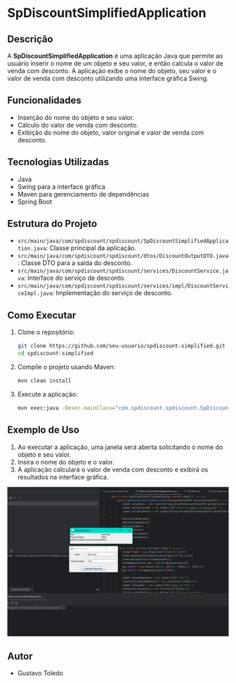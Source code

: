 # SpDiscountSimplifiedApplication

## Descrição

A **SpDiscountSimplifiedApplication** é uma aplicação Java que permite ao usuário inserir o nome de um objeto e seu valor, e então calcula o valor de venda com desconto. A aplicação exibe o nome do objeto, seu valor e o valor de venda com desconto utilizando uma interface gráfica Swing.

## Funcionalidades

- Inserção do nome do objeto e seu valor.
- Cálculo do valor de venda com desconto.
- Exibição do nome do objeto, valor original e valor de venda com desconto.

## Tecnologias Utilizadas

- Java
- Swing para a interface gráfica
- Maven para gerenciamento de dependências
- Spring Boot

## Estrutura do Projeto

- `src/main/java/com/spdiscount/spdiscount/SpDiscountSimplifiedApplication.java`: Classe principal da aplicação.
- `src/main/java/com/spdiscount/spdiscount/dtos/DiscountOutputDTO.java`: Classe DTO para a saída do desconto.
- `src/main/java/com/spdiscount/spdiscount/services/DiscountService.java`: Interface do serviço de desconto.
- `src/main/java/com/spdiscount/spdiscount/services/impl/DiscountServiceImpl.java`: Implementação do serviço de desconto.

## Como Executar

1. Clone o repositório:
    ```sh
    git clone https://github.com/seu-usuario/spdiscount-simplified.git
    cd spdiscount-simplified
    ```

2. Compile o projeto usando Maven:
    ```sh
    mvn clean install
    ```

3. Execute a aplicação:
    ```sh
    mvn exec:java -Dexec.mainClass="com.spdiscount.spdiscount.SpDiscountSimplifiedApplication"
    ```

## Exemplo de Uso

1. Ao executar a aplicação, uma janela será aberta solicitando o nome do objeto e seu valor.
2. Insira o nome do objeto e o valor.
3. A aplicação calculará o valor de venda com desconto e exibirá os resultados na interface gráfica.

![img.png](img.png)

## Autor

- Gustavo Toledo